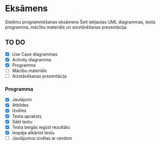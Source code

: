 # Eksāmens
Sistēmu programmēšanas eksāmens
Šeit iekļautas UML diagrammas, testa programma, mācību materiāls un aizstāvēšanas prezentācija.
## TO DO
- [x] Use Case diagrammas
- [x] Activity diagramma
- [x] Programma
- [ ] Mācību materiāls
- [ ] Aizstāvēšanas prezentācija

### Programma
- [x] Jautājumi
- [x] Atbildes
- [x] Izvēles
- [x] Testa apraksts
- [x] Sākt testu
- [x] Testa beigās iegūst rezultātu
- [x] Iespēja atkārtot testu
- [ ] Jautājumus izvēlas ar random
